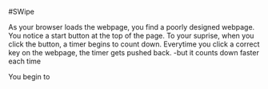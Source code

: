 #SWipe

As your browser loads the webpage, you find a poorly designed webpage.
You notice a start button at the top of the page.
To your suprise, when you click the button, a timer begins to count down.
Everytime you click a correct key on the webpage, the timer gets pushed back.
-but it counts down faster each time

You begin to 

